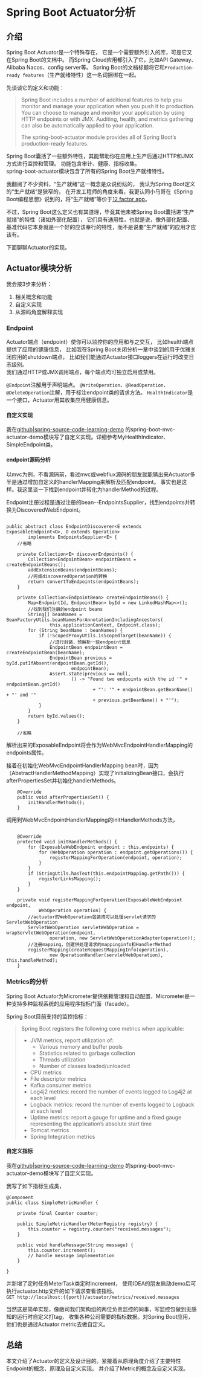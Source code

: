 # Spring Boot Actuator分析

## 介绍

Spring Boot Actuator是一个特殊存在，
它是一个需要额外引入的库，可是它又在Spring Boot的文档中。
而Spring Cloud应用都引入了它，比如API Gateway、Alibaba Nacos、config server等。
Spring Boot的文档标题将它和`Production-ready features`（生产就绪特性）这一名词捆绑在一起。

先谈谈它的定义和功能：
> Spring Boot includes a number of additional features to help you monitor and manage your application when you push it to production. You can choose to manage and monitor your application by using HTTP endpoints or with JMX. Auditing, health, and metrics gathering can also be automatically applied to your application.
>
> The spring-boot-actuator module provides all of Spring Boot’s production-ready features. 

Spring Boot囊括了一些额外特性，其能帮助你在应用上生产后通过HTTP和JMX方式进行监控和管理。
功能包含审计、健康、指标收集。  
spring-boot-actuator模块包含了所有的Spring Boot生产就绪特性。

我翻阅了不少资料，“生产就绪”这一概念是众说纷纭的，
我认为Spring Boot定义的“生产就绪”是狭窄的，
在开发工程师的角度来看，我更认同小马哥在《Spring Boot编程思想》说到的，将“生产就绪”等价于[12 factor app](https://12factor.net/)。

不过，Spring Boot这么定义也有其道理，毕竟其他未被Spring Boot囊括进“生产就绪”的特性（诸如外部化配置），
它们具有通用性，也就是说，像外部化配置、基准代码它本身就是一个好的应该奉行的特性，而不是说要“生产就绪”的应用才应该有。

下面聊聊Actuator的实现。

## Actuator模块分析

我会按3步来分析：  
1. 相关概念和功能
2. 自定义实现
3. 从源码角度解释实现



### Endpoint

Actuator端点（endpoint）使你可以监控你的应用和与之交互，
比如health端点提供了应用的健康信息，
比如我在Spring Boot关闭分析一章中谈到的用于优雅关闭应用的shutdown端点，
比如我们能通过Actuator接口loggers在运行时改变日志级别。  
我们通过HTTP或JMX调用端点，每个端点均可独立启用或禁用。

`@Endpoint`注解用于声明端点。
`@WriteOperation`、`@ReadOperation`、`@DeleteOperation`注解，用于标注endpoint类的请求方法。
`HealthIndicator`是一个接口，Actuator用其收集应用健康信息。

#### 自定义实现
  
我在[github|spring-source-code-learning-demo](https://github.com/teaho2015-blog/spring-source-code-learning-demo)
的spring-boot-mvc-actuator-demo模块写了自定义实现。详细参考MyHealthIndicator、SimpleEndpoint类。

#### endpoint源码分析

以mvc为例，不看源码前，看过mvc或webflux源码的朋友就能猜出来Actuator多半是通过增加自定义的handlerMapping来解析及匹配endpoint。
事实也是这样。我这里谈一下找到endpoint并转化为handlerMethod的过程。

Endpoint注册过程是通过注册的bean--EndpointsSupplier，找到endpoints并转换为DiscoveredWebEndpoint。
~~~

public abstract class EndpointDiscoverer<E extends ExposableEndpoint<O>, O extends Operation>
		implements EndpointsSupplier<E> {
    //省略

	private Collection<E> discoverEndpoints() {
		Collection<EndpointBean> endpointBeans = createEndpointBeans();
		addExtensionBeans(endpointBeans);
        //完成discoveredOperation的转换
		return convertToEndpoints(endpointBeans);
	}

	private Collection<EndpointBean> createEndpointBeans() {
		Map<EndpointId, EndpointBean> byId = new LinkedHashMap<>();
        //找到我们注册的endpoint beans
		String[] beanNames = BeanFactoryUtils.beanNamesForAnnotationIncludingAncestors(
				this.applicationContext, Endpoint.class);
		for (String beanName : beanNames) {
			if (!ScopedProxyUtils.isScopedTarget(beanName)) {
                //进行封装，预解析一些endpoint信息
				EndpointBean endpointBean = createEndpointBean(beanName);
				EndpointBean previous = byId.putIfAbsent(endpointBean.getId(),
						endpointBean);
				Assert.state(previous == null,
						() -> "Found two endpoints with the id '" + endpointBean.getId()
								+ "': '" + endpointBean.getBeanName() + "' and '"
								+ previous.getBeanName() + "'");
			}
		}
		return byId.values();
	}

    //省略
~~~

解析出来的ExposableEndpoint将会作为WebMvcEndpointHandlerMapping的endpoints属性。

接着在初始化WebMvcEndpointHandlerMapping bean时，因为（AbstractHandlerMethodMapping）实现了InitializingBean接口，会执行afterPropertiesSet并初始化handlerMethods。

~~~
	@Override
	public void afterPropertiesSet() {
		initHandlerMethods();
	}
~~~

调用到WebMvcEndpointHandlerMapping的initHandlerMethods方法，
~~~

	@Override
	protected void initHandlerMethods() {
		for (ExposableWebEndpoint endpoint : this.endpoints) {
			for (WebOperation operation : endpoint.getOperations()) {
				registerMappingForOperation(endpoint, operation);
			}
		}
		if (StringUtils.hasText(this.endpointMapping.getPath())) {
			registerLinksMapping();
		}
	}

	private void registerMappingForOperation(ExposableWebEndpoint endpoint,
			WebOperation operation) {
        //actuator的WebOperation包装成可以处理servlet请求的ServletWebOperation
		ServletWebOperation servletWebOperation = wrapServletWebOperation(endpoint,
				operation, new ServletWebOperationAdapter(operation));
        //注册mapping，创建供处理请求的mappinginfo和HandlerMethod
		registerMapping(createRequestMappingInfo(operation),
				new OperationHandler(servletWebOperation), this.handleMethod);
	}

~~~

### Metrics的分析

Spring Boot Actuator为Micrometer提供依赖管理和自动配置，Micrometer是一种支持多种监视系统的应用程序指标门面（facade）。

Spring Boot目前支持的监控指标：
>Spring Boot registers the following core metrics when applicable:
> * JVM metrics, report utilization of:
>   * Various memory and buffer pools
>   * Statistics related to garbage collection
>   * Threads utilization
>   * Number of classes loaded/unloaded
> * CPU metrics
> * File descriptor metrics
> * Kafka consumer metrics
> * Log4j2 metrics: record the number of events logged to Log4j2 at each level
> * Logback metrics: record the number of events logged to Logback at each level
> * Uptime metrics: report a gauge for uptime and a fixed gauge representing the application’s absolute start time
> * Tomcat metrics
> * Spring Integration metrics

#### 自定义指标

我在[github|spring-source-code-learning-demo](https://github.com/teaho2015-blog/spring-source-code-learning-demo)
的spring-boot-mvc-actuator-demo模块写了自定义实现。

我写了如下指标生成类，
~~~
@Component
public class SimpleMetricHandler {

	private final Counter counter;

	public SimpleMetricHandler(MeterRegistry registry) {
		this.counter = registry.counter("received.messages");
	}

	public void handleMessage(String message) {
		this.counter.increment();
		// handle message implementation
	}

}
~~~

并新增了定时任务MeterTask类定时increment，
使用IDEA的朋友启动demo后可执行actuator.http文件的如下请求查看该指标。  
`GET http://localhost:{{port}}/actuator/metrics/received.messages`

当然这是简单实现，像敝司我们架构组的两位负责监控的同事，写监控包做到无感知的运行时自定义打tag，
收集各种公司需要的指标数据。对Spring Boot应用，他们也是通过Actuator metric去做自定义。

## 总结

本文介绍了Actuator的定义及设计目的。紧接着从原理角度介绍了主要特性Endpoint的概念、原理及自定义实现。
并介绍了Metric的概念及自定义实现。


